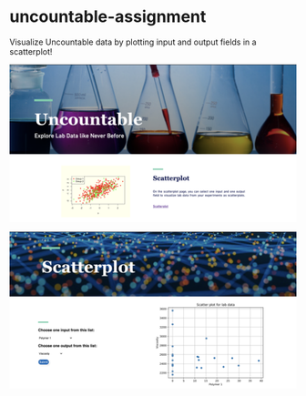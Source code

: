 # uncountable-assignment

Visualize Uncountable data by plotting input and output fields in a scatterplot!

![alt text](https://github.com/vmunukutla/uncountable-assignment/blob/master/home_page.png "Home page")

![alt text](https://github.com/vmunukutla/uncountable-assignment/blob/master/scatter_page.png "Scatterplot page")
